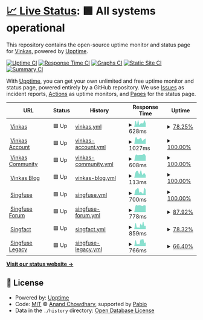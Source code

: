 # [📈 Live Status](https://vinkashq.github.io/upptime): <!--live status--> **🟩 All systems operational**

This repository contains the open-source uptime monitor and status page for [Vinkas](https://vinkas.com), powered by [Upptime](https://github.com/upptime/upptime).

[![Uptime CI](https://github.com/vinkashq/upptime/workflows/Uptime%20CI/badge.svg)](https://github.com/vinkashq/upptime/actions?query=workflow%3A%22Uptime+CI%22)
[![Response Time CI](https://github.com/vinkashq/upptime/workflows/Response%20Time%20CI/badge.svg)](https://github.com/vinkashq/upptime/actions?query=workflow%3A%22Response+Time+CI%22)
[![Graphs CI](https://github.com/vinkashq/upptime/workflows/Graphs%20CI/badge.svg)](https://github.com/vinkashq/upptime/actions?query=workflow%3A%22Graphs+CI%22)
[![Static Site CI](https://github.com/vinkashq/upptime/workflows/Static%20Site%20CI/badge.svg)](https://github.com/vinkashq/upptime/actions?query=workflow%3A%22Static+Site+CI%22)
[![Summary CI](https://github.com/vinkashq/upptime/workflows/Summary%20CI/badge.svg)](https://github.com/vinkashq/upptime/actions?query=workflow%3A%22Summary+CI%22)

With [Upptime](https://upptime.js.org), you can get your own unlimited and free uptime monitor and status page, powered entirely by a GitHub repository. We use [Issues](https://github.com/vinkashq/upptime/issues) as incident reports, [Actions](https://github.com/vinkashq/upptime/actions) as uptime monitors, and [Pages](https://vinkashq.github.io/upptime) for the status page.

<!--start: status pages-->
<!-- This summary is generated by Upptime (https://github.com/upptime/upptime) -->
<!-- Do not edit this manually, your changes will be overwritten -->
<!-- prettier-ignore -->
| URL | Status | History | Response Time | Uptime |
| --- | ------ | ------- | ------------- | ------ |
| <img alt="" src="https://icons.duckduckgo.com/ip3/vinkas.com.ico" height="13"> [Vinkas](https://vinkas.com/up) | 🟩 Up | [vinkas.yml](https://github.com/vinkashq/upptime/commits/HEAD/history/vinkas.yml) | <details><summary><img alt="Response time graph" src="./graphs/vinkas/response-time-week.png" height="20"> 628ms</summary><br><a href="https://status.vinkas.com/history/vinkas"><img alt="Response time 689" src="https://img.shields.io/endpoint?url=https%3A%2F%2Fraw.githubusercontent.com%2Fvinkashq%2Fupptime%2FHEAD%2Fapi%2Fvinkas%2Fresponse-time.json"></a><br><a href="https://status.vinkas.com/history/vinkas"><img alt="24-hour response time 526" src="https://img.shields.io/endpoint?url=https%3A%2F%2Fraw.githubusercontent.com%2Fvinkashq%2Fupptime%2FHEAD%2Fapi%2Fvinkas%2Fresponse-time-day.json"></a><br><a href="https://status.vinkas.com/history/vinkas"><img alt="7-day response time 628" src="https://img.shields.io/endpoint?url=https%3A%2F%2Fraw.githubusercontent.com%2Fvinkashq%2Fupptime%2FHEAD%2Fapi%2Fvinkas%2Fresponse-time-week.json"></a><br><a href="https://status.vinkas.com/history/vinkas"><img alt="30-day response time 669" src="https://img.shields.io/endpoint?url=https%3A%2F%2Fraw.githubusercontent.com%2Fvinkashq%2Fupptime%2FHEAD%2Fapi%2Fvinkas%2Fresponse-time-month.json"></a><br><a href="https://status.vinkas.com/history/vinkas"><img alt="1-year response time 689" src="https://img.shields.io/endpoint?url=https%3A%2F%2Fraw.githubusercontent.com%2Fvinkashq%2Fupptime%2FHEAD%2Fapi%2Fvinkas%2Fresponse-time-year.json"></a></details> | <details><summary><a href="https://status.vinkas.com/history/vinkas">78.25%</a></summary><a href="https://status.vinkas.com/history/vinkas"><img alt="All-time uptime 96.57%" src="https://img.shields.io/endpoint?url=https%3A%2F%2Fraw.githubusercontent.com%2Fvinkashq%2Fupptime%2FHEAD%2Fapi%2Fvinkas%2Fuptime.json"></a><br><a href="https://status.vinkas.com/history/vinkas"><img alt="24-hour uptime 100.00%" src="https://img.shields.io/endpoint?url=https%3A%2F%2Fraw.githubusercontent.com%2Fvinkashq%2Fupptime%2FHEAD%2Fapi%2Fvinkas%2Fuptime-day.json"></a><br><a href="https://status.vinkas.com/history/vinkas"><img alt="7-day uptime 78.25%" src="https://img.shields.io/endpoint?url=https%3A%2F%2Fraw.githubusercontent.com%2Fvinkashq%2Fupptime%2FHEAD%2Fapi%2Fvinkas%2Fuptime-week.json"></a><br><a href="https://status.vinkas.com/history/vinkas"><img alt="30-day uptime 94.99%" src="https://img.shields.io/endpoint?url=https%3A%2F%2Fraw.githubusercontent.com%2Fvinkashq%2Fupptime%2FHEAD%2Fapi%2Fvinkas%2Fuptime-month.json"></a><br><a href="https://status.vinkas.com/history/vinkas"><img alt="1-year uptime 96.57%" src="https://img.shields.io/endpoint?url=https%3A%2F%2Fraw.githubusercontent.com%2Fvinkashq%2Fupptime%2FHEAD%2Fapi%2Fvinkas%2Fuptime-year.json"></a></details>
| <img alt="" src="https://icons.duckduckgo.com/ip3/account.vinkas.com.ico" height="13"> [Vinkas Account](https://account.vinkas.com/health) | 🟩 Up | [vinkas-account.yml](https://github.com/vinkashq/upptime/commits/HEAD/history/vinkas-account.yml) | <details><summary><img alt="Response time graph" src="./graphs/vinkas-account/response-time-week.png" height="20"> 1027ms</summary><br><a href="https://status.vinkas.com/history/vinkas-account"><img alt="Response time 989" src="https://img.shields.io/endpoint?url=https%3A%2F%2Fraw.githubusercontent.com%2Fvinkashq%2Fupptime%2FHEAD%2Fapi%2Fvinkas-account%2Fresponse-time.json"></a><br><a href="https://status.vinkas.com/history/vinkas-account"><img alt="24-hour response time 1092" src="https://img.shields.io/endpoint?url=https%3A%2F%2Fraw.githubusercontent.com%2Fvinkashq%2Fupptime%2FHEAD%2Fapi%2Fvinkas-account%2Fresponse-time-day.json"></a><br><a href="https://status.vinkas.com/history/vinkas-account"><img alt="7-day response time 1027" src="https://img.shields.io/endpoint?url=https%3A%2F%2Fraw.githubusercontent.com%2Fvinkashq%2Fupptime%2FHEAD%2Fapi%2Fvinkas-account%2Fresponse-time-week.json"></a><br><a href="https://status.vinkas.com/history/vinkas-account"><img alt="30-day response time 993" src="https://img.shields.io/endpoint?url=https%3A%2F%2Fraw.githubusercontent.com%2Fvinkashq%2Fupptime%2FHEAD%2Fapi%2Fvinkas-account%2Fresponse-time-month.json"></a><br><a href="https://status.vinkas.com/history/vinkas-account"><img alt="1-year response time 989" src="https://img.shields.io/endpoint?url=https%3A%2F%2Fraw.githubusercontent.com%2Fvinkashq%2Fupptime%2FHEAD%2Fapi%2Fvinkas-account%2Fresponse-time-year.json"></a></details> | <details><summary><a href="https://status.vinkas.com/history/vinkas-account">100.00%</a></summary><a href="https://status.vinkas.com/history/vinkas-account"><img alt="All-time uptime 100.00%" src="https://img.shields.io/endpoint?url=https%3A%2F%2Fraw.githubusercontent.com%2Fvinkashq%2Fupptime%2FHEAD%2Fapi%2Fvinkas-account%2Fuptime.json"></a><br><a href="https://status.vinkas.com/history/vinkas-account"><img alt="24-hour uptime 100.00%" src="https://img.shields.io/endpoint?url=https%3A%2F%2Fraw.githubusercontent.com%2Fvinkashq%2Fupptime%2FHEAD%2Fapi%2Fvinkas-account%2Fuptime-day.json"></a><br><a href="https://status.vinkas.com/history/vinkas-account"><img alt="7-day uptime 100.00%" src="https://img.shields.io/endpoint?url=https%3A%2F%2Fraw.githubusercontent.com%2Fvinkashq%2Fupptime%2FHEAD%2Fapi%2Fvinkas-account%2Fuptime-week.json"></a><br><a href="https://status.vinkas.com/history/vinkas-account"><img alt="30-day uptime 100.00%" src="https://img.shields.io/endpoint?url=https%3A%2F%2Fraw.githubusercontent.com%2Fvinkashq%2Fupptime%2FHEAD%2Fapi%2Fvinkas-account%2Fuptime-month.json"></a><br><a href="https://status.vinkas.com/history/vinkas-account"><img alt="1-year uptime 100.00%" src="https://img.shields.io/endpoint?url=https%3A%2F%2Fraw.githubusercontent.com%2Fvinkashq%2Fupptime%2FHEAD%2Fapi%2Fvinkas-account%2Fuptime-year.json"></a></details>
| <img alt="" src="https://icons.duckduckgo.com/ip3/community.vinkas.com.ico" height="13"> [Vinkas Community](https://community.vinkas.com/srv/status) | 🟩 Up | [vinkas-community.yml](https://github.com/vinkashq/upptime/commits/HEAD/history/vinkas-community.yml) | <details><summary><img alt="Response time graph" src="./graphs/vinkas-community/response-time-week.png" height="20"> 608ms</summary><br><a href="https://status.vinkas.com/history/vinkas-community"><img alt="Response time 627" src="https://img.shields.io/endpoint?url=https%3A%2F%2Fraw.githubusercontent.com%2Fvinkashq%2Fupptime%2FHEAD%2Fapi%2Fvinkas-community%2Fresponse-time.json"></a><br><a href="https://status.vinkas.com/history/vinkas-community"><img alt="24-hour response time 506" src="https://img.shields.io/endpoint?url=https%3A%2F%2Fraw.githubusercontent.com%2Fvinkashq%2Fupptime%2FHEAD%2Fapi%2Fvinkas-community%2Fresponse-time-day.json"></a><br><a href="https://status.vinkas.com/history/vinkas-community"><img alt="7-day response time 608" src="https://img.shields.io/endpoint?url=https%3A%2F%2Fraw.githubusercontent.com%2Fvinkashq%2Fupptime%2FHEAD%2Fapi%2Fvinkas-community%2Fresponse-time-week.json"></a><br><a href="https://status.vinkas.com/history/vinkas-community"><img alt="30-day response time 603" src="https://img.shields.io/endpoint?url=https%3A%2F%2Fraw.githubusercontent.com%2Fvinkashq%2Fupptime%2FHEAD%2Fapi%2Fvinkas-community%2Fresponse-time-month.json"></a><br><a href="https://status.vinkas.com/history/vinkas-community"><img alt="1-year response time 627" src="https://img.shields.io/endpoint?url=https%3A%2F%2Fraw.githubusercontent.com%2Fvinkashq%2Fupptime%2FHEAD%2Fapi%2Fvinkas-community%2Fresponse-time-year.json"></a></details> | <details><summary><a href="https://status.vinkas.com/history/vinkas-community">100.00%</a></summary><a href="https://status.vinkas.com/history/vinkas-community"><img alt="All-time uptime 90.69%" src="https://img.shields.io/endpoint?url=https%3A%2F%2Fraw.githubusercontent.com%2Fvinkashq%2Fupptime%2FHEAD%2Fapi%2Fvinkas-community%2Fuptime.json"></a><br><a href="https://status.vinkas.com/history/vinkas-community"><img alt="24-hour uptime 100.00%" src="https://img.shields.io/endpoint?url=https%3A%2F%2Fraw.githubusercontent.com%2Fvinkashq%2Fupptime%2FHEAD%2Fapi%2Fvinkas-community%2Fuptime-day.json"></a><br><a href="https://status.vinkas.com/history/vinkas-community"><img alt="7-day uptime 100.00%" src="https://img.shields.io/endpoint?url=https%3A%2F%2Fraw.githubusercontent.com%2Fvinkashq%2Fupptime%2FHEAD%2Fapi%2Fvinkas-community%2Fuptime-week.json"></a><br><a href="https://status.vinkas.com/history/vinkas-community"><img alt="30-day uptime 100.00%" src="https://img.shields.io/endpoint?url=https%3A%2F%2Fraw.githubusercontent.com%2Fvinkashq%2Fupptime%2FHEAD%2Fapi%2Fvinkas-community%2Fuptime-month.json"></a><br><a href="https://status.vinkas.com/history/vinkas-community"><img alt="1-year uptime 90.69%" src="https://img.shields.io/endpoint?url=https%3A%2F%2Fraw.githubusercontent.com%2Fvinkashq%2Fupptime%2FHEAD%2Fapi%2Fvinkas-community%2Fuptime-year.json"></a></details>
| <img alt="" src="https://icons.duckduckgo.com/ip3/blog.vinkas.com.ico" height="13"> [Vinkas Blog](https://blog.vinkas.com) | 🟩 Up | [vinkas-blog.yml](https://github.com/vinkashq/upptime/commits/HEAD/history/vinkas-blog.yml) | <details><summary><img alt="Response time graph" src="./graphs/vinkas-blog/response-time-week.png" height="20"> 113ms</summary><br><a href="https://status.vinkas.com/history/vinkas-blog"><img alt="Response time 130" src="https://img.shields.io/endpoint?url=https%3A%2F%2Fraw.githubusercontent.com%2Fvinkashq%2Fupptime%2FHEAD%2Fapi%2Fvinkas-blog%2Fresponse-time.json"></a><br><a href="https://status.vinkas.com/history/vinkas-blog"><img alt="24-hour response time 58" src="https://img.shields.io/endpoint?url=https%3A%2F%2Fraw.githubusercontent.com%2Fvinkashq%2Fupptime%2FHEAD%2Fapi%2Fvinkas-blog%2Fresponse-time-day.json"></a><br><a href="https://status.vinkas.com/history/vinkas-blog"><img alt="7-day response time 113" src="https://img.shields.io/endpoint?url=https%3A%2F%2Fraw.githubusercontent.com%2Fvinkashq%2Fupptime%2FHEAD%2Fapi%2Fvinkas-blog%2Fresponse-time-week.json"></a><br><a href="https://status.vinkas.com/history/vinkas-blog"><img alt="30-day response time 111" src="https://img.shields.io/endpoint?url=https%3A%2F%2Fraw.githubusercontent.com%2Fvinkashq%2Fupptime%2FHEAD%2Fapi%2Fvinkas-blog%2Fresponse-time-month.json"></a><br><a href="https://status.vinkas.com/history/vinkas-blog"><img alt="1-year response time 130" src="https://img.shields.io/endpoint?url=https%3A%2F%2Fraw.githubusercontent.com%2Fvinkashq%2Fupptime%2FHEAD%2Fapi%2Fvinkas-blog%2Fresponse-time-year.json"></a></details> | <details><summary><a href="https://status.vinkas.com/history/vinkas-blog">100.00%</a></summary><a href="https://status.vinkas.com/history/vinkas-blog"><img alt="All-time uptime 100.00%" src="https://img.shields.io/endpoint?url=https%3A%2F%2Fraw.githubusercontent.com%2Fvinkashq%2Fupptime%2FHEAD%2Fapi%2Fvinkas-blog%2Fuptime.json"></a><br><a href="https://status.vinkas.com/history/vinkas-blog"><img alt="24-hour uptime 100.00%" src="https://img.shields.io/endpoint?url=https%3A%2F%2Fraw.githubusercontent.com%2Fvinkashq%2Fupptime%2FHEAD%2Fapi%2Fvinkas-blog%2Fuptime-day.json"></a><br><a href="https://status.vinkas.com/history/vinkas-blog"><img alt="7-day uptime 100.00%" src="https://img.shields.io/endpoint?url=https%3A%2F%2Fraw.githubusercontent.com%2Fvinkashq%2Fupptime%2FHEAD%2Fapi%2Fvinkas-blog%2Fuptime-week.json"></a><br><a href="https://status.vinkas.com/history/vinkas-blog"><img alt="30-day uptime 100.00%" src="https://img.shields.io/endpoint?url=https%3A%2F%2Fraw.githubusercontent.com%2Fvinkashq%2Fupptime%2FHEAD%2Fapi%2Fvinkas-blog%2Fuptime-month.json"></a><br><a href="https://status.vinkas.com/history/vinkas-blog"><img alt="1-year uptime 100.00%" src="https://img.shields.io/endpoint?url=https%3A%2F%2Fraw.githubusercontent.com%2Fvinkashq%2Fupptime%2FHEAD%2Fapi%2Fvinkas-blog%2Fuptime-year.json"></a></details>
| <img alt="" src="https://icons.duckduckgo.com/ip3/singfuse.com.ico" height="13"> [Singfuse](https://singfuse.com) | 🟩 Up | [singfuse.yml](https://github.com/vinkashq/upptime/commits/HEAD/history/singfuse.yml) | <details><summary><img alt="Response time graph" src="./graphs/singfuse/response-time-week.png" height="20"> 700ms</summary><br><a href="https://status.vinkas.com/history/singfuse"><img alt="Response time 801" src="https://img.shields.io/endpoint?url=https%3A%2F%2Fraw.githubusercontent.com%2Fvinkashq%2Fupptime%2FHEAD%2Fapi%2Fsingfuse%2Fresponse-time.json"></a><br><a href="https://status.vinkas.com/history/singfuse"><img alt="24-hour response time 827" src="https://img.shields.io/endpoint?url=https%3A%2F%2Fraw.githubusercontent.com%2Fvinkashq%2Fupptime%2FHEAD%2Fapi%2Fsingfuse%2Fresponse-time-day.json"></a><br><a href="https://status.vinkas.com/history/singfuse"><img alt="7-day response time 700" src="https://img.shields.io/endpoint?url=https%3A%2F%2Fraw.githubusercontent.com%2Fvinkashq%2Fupptime%2FHEAD%2Fapi%2Fsingfuse%2Fresponse-time-week.json"></a><br><a href="https://status.vinkas.com/history/singfuse"><img alt="30-day response time 792" src="https://img.shields.io/endpoint?url=https%3A%2F%2Fraw.githubusercontent.com%2Fvinkashq%2Fupptime%2FHEAD%2Fapi%2Fsingfuse%2Fresponse-time-month.json"></a><br><a href="https://status.vinkas.com/history/singfuse"><img alt="1-year response time 801" src="https://img.shields.io/endpoint?url=https%3A%2F%2Fraw.githubusercontent.com%2Fvinkashq%2Fupptime%2FHEAD%2Fapi%2Fsingfuse%2Fresponse-time-year.json"></a></details> | <details><summary><a href="https://status.vinkas.com/history/singfuse">100.00%</a></summary><a href="https://status.vinkas.com/history/singfuse"><img alt="All-time uptime 99.93%" src="https://img.shields.io/endpoint?url=https%3A%2F%2Fraw.githubusercontent.com%2Fvinkashq%2Fupptime%2FHEAD%2Fapi%2Fsingfuse%2Fuptime.json"></a><br><a href="https://status.vinkas.com/history/singfuse"><img alt="24-hour uptime 100.00%" src="https://img.shields.io/endpoint?url=https%3A%2F%2Fraw.githubusercontent.com%2Fvinkashq%2Fupptime%2FHEAD%2Fapi%2Fsingfuse%2Fuptime-day.json"></a><br><a href="https://status.vinkas.com/history/singfuse"><img alt="7-day uptime 100.00%" src="https://img.shields.io/endpoint?url=https%3A%2F%2Fraw.githubusercontent.com%2Fvinkashq%2Fupptime%2FHEAD%2Fapi%2Fsingfuse%2Fuptime-week.json"></a><br><a href="https://status.vinkas.com/history/singfuse"><img alt="30-day uptime 100.00%" src="https://img.shields.io/endpoint?url=https%3A%2F%2Fraw.githubusercontent.com%2Fvinkashq%2Fupptime%2FHEAD%2Fapi%2Fsingfuse%2Fuptime-month.json"></a><br><a href="https://status.vinkas.com/history/singfuse"><img alt="1-year uptime 99.93%" src="https://img.shields.io/endpoint?url=https%3A%2F%2Fraw.githubusercontent.com%2Fvinkashq%2Fupptime%2FHEAD%2Fapi%2Fsingfuse%2Fuptime-year.json"></a></details>
| <img alt="" src="https://icons.duckduckgo.com/ip3/forum.singfuse.com.ico" height="13"> [Singfuse Forum](https://forum.singfuse.com/srv/status) | 🟩 Up | [singfuse-forum.yml](https://github.com/vinkashq/upptime/commits/HEAD/history/singfuse-forum.yml) | <details><summary><img alt="Response time graph" src="./graphs/singfuse-forum/response-time-week.png" height="20"> 778ms</summary><br><a href="https://status.vinkas.com/history/singfuse-forum"><img alt="Response time 732" src="https://img.shields.io/endpoint?url=https%3A%2F%2Fraw.githubusercontent.com%2Fvinkashq%2Fupptime%2FHEAD%2Fapi%2Fsingfuse-forum%2Fresponse-time.json"></a><br><a href="https://status.vinkas.com/history/singfuse-forum"><img alt="24-hour response time 759" src="https://img.shields.io/endpoint?url=https%3A%2F%2Fraw.githubusercontent.com%2Fvinkashq%2Fupptime%2FHEAD%2Fapi%2Fsingfuse-forum%2Fresponse-time-day.json"></a><br><a href="https://status.vinkas.com/history/singfuse-forum"><img alt="7-day response time 778" src="https://img.shields.io/endpoint?url=https%3A%2F%2Fraw.githubusercontent.com%2Fvinkashq%2Fupptime%2FHEAD%2Fapi%2Fsingfuse-forum%2Fresponse-time-week.json"></a><br><a href="https://status.vinkas.com/history/singfuse-forum"><img alt="30-day response time 732" src="https://img.shields.io/endpoint?url=https%3A%2F%2Fraw.githubusercontent.com%2Fvinkashq%2Fupptime%2FHEAD%2Fapi%2Fsingfuse-forum%2Fresponse-time-month.json"></a><br><a href="https://status.vinkas.com/history/singfuse-forum"><img alt="1-year response time 732" src="https://img.shields.io/endpoint?url=https%3A%2F%2Fraw.githubusercontent.com%2Fvinkashq%2Fupptime%2FHEAD%2Fapi%2Fsingfuse-forum%2Fresponse-time-year.json"></a></details> | <details><summary><a href="https://status.vinkas.com/history/singfuse-forum">87.92%</a></summary><a href="https://status.vinkas.com/history/singfuse-forum"><img alt="All-time uptime 98.07%" src="https://img.shields.io/endpoint?url=https%3A%2F%2Fraw.githubusercontent.com%2Fvinkashq%2Fupptime%2FHEAD%2Fapi%2Fsingfuse-forum%2Fuptime.json"></a><br><a href="https://status.vinkas.com/history/singfuse-forum"><img alt="24-hour uptime 100.00%" src="https://img.shields.io/endpoint?url=https%3A%2F%2Fraw.githubusercontent.com%2Fvinkashq%2Fupptime%2FHEAD%2Fapi%2Fsingfuse-forum%2Fuptime-day.json"></a><br><a href="https://status.vinkas.com/history/singfuse-forum"><img alt="7-day uptime 87.92%" src="https://img.shields.io/endpoint?url=https%3A%2F%2Fraw.githubusercontent.com%2Fvinkashq%2Fupptime%2FHEAD%2Fapi%2Fsingfuse-forum%2Fuptime-week.json"></a><br><a href="https://status.vinkas.com/history/singfuse-forum"><img alt="30-day uptime 97.22%" src="https://img.shields.io/endpoint?url=https%3A%2F%2Fraw.githubusercontent.com%2Fvinkashq%2Fupptime%2FHEAD%2Fapi%2Fsingfuse-forum%2Fuptime-month.json"></a><br><a href="https://status.vinkas.com/history/singfuse-forum"><img alt="1-year uptime 98.07%" src="https://img.shields.io/endpoint?url=https%3A%2F%2Fraw.githubusercontent.com%2Fvinkashq%2Fupptime%2FHEAD%2Fapi%2Fsingfuse-forum%2Fuptime-year.json"></a></details>
| <img alt="" src="https://icons.duckduckgo.com/ip3/singfact.com.ico" height="13"> [Singfact](https://singfact.com) | 🟩 Up | [singfact.yml](https://github.com/vinkashq/upptime/commits/HEAD/history/singfact.yml) | <details><summary><img alt="Response time graph" src="./graphs/singfact/response-time-week.png" height="20"> 859ms</summary><br><a href="https://status.vinkas.com/history/singfact"><img alt="Response time 1023" src="https://img.shields.io/endpoint?url=https%3A%2F%2Fraw.githubusercontent.com%2Fvinkashq%2Fupptime%2FHEAD%2Fapi%2Fsingfact%2Fresponse-time.json"></a><br><a href="https://status.vinkas.com/history/singfact"><img alt="24-hour response time 780" src="https://img.shields.io/endpoint?url=https%3A%2F%2Fraw.githubusercontent.com%2Fvinkashq%2Fupptime%2FHEAD%2Fapi%2Fsingfact%2Fresponse-time-day.json"></a><br><a href="https://status.vinkas.com/history/singfact"><img alt="7-day response time 859" src="https://img.shields.io/endpoint?url=https%3A%2F%2Fraw.githubusercontent.com%2Fvinkashq%2Fupptime%2FHEAD%2Fapi%2Fsingfact%2Fresponse-time-week.json"></a><br><a href="https://status.vinkas.com/history/singfact"><img alt="30-day response time 1029" src="https://img.shields.io/endpoint?url=https%3A%2F%2Fraw.githubusercontent.com%2Fvinkashq%2Fupptime%2FHEAD%2Fapi%2Fsingfact%2Fresponse-time-month.json"></a><br><a href="https://status.vinkas.com/history/singfact"><img alt="1-year response time 1023" src="https://img.shields.io/endpoint?url=https%3A%2F%2Fraw.githubusercontent.com%2Fvinkashq%2Fupptime%2FHEAD%2Fapi%2Fsingfact%2Fresponse-time-year.json"></a></details> | <details><summary><a href="https://status.vinkas.com/history/singfact">78.32%</a></summary><a href="https://status.vinkas.com/history/singfact"><img alt="All-time uptime 96.58%" src="https://img.shields.io/endpoint?url=https%3A%2F%2Fraw.githubusercontent.com%2Fvinkashq%2Fupptime%2FHEAD%2Fapi%2Fsingfact%2Fuptime.json"></a><br><a href="https://status.vinkas.com/history/singfact"><img alt="24-hour uptime 100.00%" src="https://img.shields.io/endpoint?url=https%3A%2F%2Fraw.githubusercontent.com%2Fvinkashq%2Fupptime%2FHEAD%2Fapi%2Fsingfact%2Fuptime-day.json"></a><br><a href="https://status.vinkas.com/history/singfact"><img alt="7-day uptime 78.32%" src="https://img.shields.io/endpoint?url=https%3A%2F%2Fraw.githubusercontent.com%2Fvinkashq%2Fupptime%2FHEAD%2Fapi%2Fsingfact%2Fuptime-week.json"></a><br><a href="https://status.vinkas.com/history/singfact"><img alt="30-day uptime 95.01%" src="https://img.shields.io/endpoint?url=https%3A%2F%2Fraw.githubusercontent.com%2Fvinkashq%2Fupptime%2FHEAD%2Fapi%2Fsingfact%2Fuptime-month.json"></a><br><a href="https://status.vinkas.com/history/singfact"><img alt="1-year uptime 96.58%" src="https://img.shields.io/endpoint?url=https%3A%2F%2Fraw.githubusercontent.com%2Fvinkashq%2Fupptime%2FHEAD%2Fapi%2Fsingfact%2Fuptime-year.json"></a></details>
| <img alt="" src="https://icons.duckduckgo.com/ip3/legacy.singfuse.com.ico" height="13"> [Singfuse Legacy](https://legacy.singfuse.com/up) | 🟩 Up | [singfuse-legacy.yml](https://github.com/vinkashq/upptime/commits/HEAD/history/singfuse-legacy.yml) | <details><summary><img alt="Response time graph" src="./graphs/singfuse-legacy/response-time-week.png" height="20"> 766ms</summary><br><a href="https://status.vinkas.com/history/singfuse-legacy"><img alt="Response time 678" src="https://img.shields.io/endpoint?url=https%3A%2F%2Fraw.githubusercontent.com%2Fvinkashq%2Fupptime%2FHEAD%2Fapi%2Fsingfuse-legacy%2Fresponse-time.json"></a><br><a href="https://status.vinkas.com/history/singfuse-legacy"><img alt="24-hour response time 667" src="https://img.shields.io/endpoint?url=https%3A%2F%2Fraw.githubusercontent.com%2Fvinkashq%2Fupptime%2FHEAD%2Fapi%2Fsingfuse-legacy%2Fresponse-time-day.json"></a><br><a href="https://status.vinkas.com/history/singfuse-legacy"><img alt="7-day response time 766" src="https://img.shields.io/endpoint?url=https%3A%2F%2Fraw.githubusercontent.com%2Fvinkashq%2Fupptime%2FHEAD%2Fapi%2Fsingfuse-legacy%2Fresponse-time-week.json"></a><br><a href="https://status.vinkas.com/history/singfuse-legacy"><img alt="30-day response time 688" src="https://img.shields.io/endpoint?url=https%3A%2F%2Fraw.githubusercontent.com%2Fvinkashq%2Fupptime%2FHEAD%2Fapi%2Fsingfuse-legacy%2Fresponse-time-month.json"></a><br><a href="https://status.vinkas.com/history/singfuse-legacy"><img alt="1-year response time 678" src="https://img.shields.io/endpoint?url=https%3A%2F%2Fraw.githubusercontent.com%2Fvinkashq%2Fupptime%2FHEAD%2Fapi%2Fsingfuse-legacy%2Fresponse-time-year.json"></a></details> | <details><summary><a href="https://status.vinkas.com/history/singfuse-legacy">66.40%</a></summary><a href="https://status.vinkas.com/history/singfuse-legacy"><img alt="All-time uptime 94.70%" src="https://img.shields.io/endpoint?url=https%3A%2F%2Fraw.githubusercontent.com%2Fvinkashq%2Fupptime%2FHEAD%2Fapi%2Fsingfuse-legacy%2Fuptime.json"></a><br><a href="https://status.vinkas.com/history/singfuse-legacy"><img alt="24-hour uptime 100.00%" src="https://img.shields.io/endpoint?url=https%3A%2F%2Fraw.githubusercontent.com%2Fvinkashq%2Fupptime%2FHEAD%2Fapi%2Fsingfuse-legacy%2Fuptime-day.json"></a><br><a href="https://status.vinkas.com/history/singfuse-legacy"><img alt="7-day uptime 66.40%" src="https://img.shields.io/endpoint?url=https%3A%2F%2Fraw.githubusercontent.com%2Fvinkashq%2Fupptime%2FHEAD%2Fapi%2Fsingfuse-legacy%2Fuptime-week.json"></a><br><a href="https://status.vinkas.com/history/singfuse-legacy"><img alt="30-day uptime 92.27%" src="https://img.shields.io/endpoint?url=https%3A%2F%2Fraw.githubusercontent.com%2Fvinkashq%2Fupptime%2FHEAD%2Fapi%2Fsingfuse-legacy%2Fuptime-month.json"></a><br><a href="https://status.vinkas.com/history/singfuse-legacy"><img alt="1-year uptime 94.70%" src="https://img.shields.io/endpoint?url=https%3A%2F%2Fraw.githubusercontent.com%2Fvinkashq%2Fupptime%2FHEAD%2Fapi%2Fsingfuse-legacy%2Fuptime-year.json"></a></details>

<!--end: status pages-->

[**Visit our status website →**](https://vinkashq.github.io/upptime)

## 📄 License

- Powered by: [Upptime](https://github.com/upptime/upptime)
- Code: [MIT](./LICENSE) © [Anand Chowdhary](https://anandchowdhary.com), supported by [Pabio](https://pabio.com)
- Data in the `./history` directory: [Open Database License](https://opendatacommons.org/licenses/odbl/1-0/)

